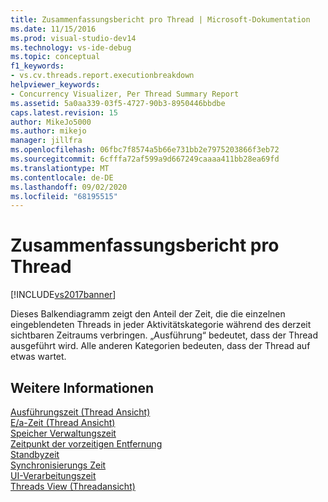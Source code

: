 ```yaml
---
title: Zusammenfassungsbericht pro Thread | Microsoft-Dokumentation
ms.date: 11/15/2016
ms.prod: visual-studio-dev14
ms.technology: vs-ide-debug
ms.topic: conceptual
f1_keywords:
- vs.cv.threads.report.executionbreakdown
helpviewer_keywords:
- Concurrency Visualizer, Per Thread Summary Report
ms.assetid: 5a0aa339-03f5-4727-90b3-8950446bbdbe
caps.latest.revision: 15
author: MikeJo5000
ms.author: mikejo
manager: jillfra
ms.openlocfilehash: 06fbc7f8574a5b66e731bb2e7975203866f3eb72
ms.sourcegitcommit: 6cfffa72af599a9d667249caaaa411bb28ea69fd
ms.translationtype: MT
ms.contentlocale: de-DE
ms.lasthandoff: 09/02/2020
ms.locfileid: "68195515"
---
```

# <a name="per-thread-summary-report"></a>Zusammenfassungsbericht pro Thread
[!INCLUDE[vs2017banner](../includes/vs2017banner.md)]

Dieses Balkendiagramm zeigt den Anteil der Zeit, die die einzelnen eingeblendeten Threads in jeder Aktivitätskategorie während des derzeit sichtbaren Zeitraums verbringen. „Ausführung“ bedeutet, dass der Thread ausgeführt wird. Alle anderen Kategorien bedeuten, dass der Thread auf etwas wartet.  
  
## <a name="see-also"></a>Weitere Informationen  
 [Ausführungszeit (Thread Ansicht)](../profiling/execution-time-threads-view.md)   
 [E/a-Zeit (Thread Ansicht)](../profiling/i-o-time-threads-view.md)   
 [Speicher Verwaltungszeit](../profiling/memory-management-time.md)   
 [Zeitpunkt der vorzeitigen Entfernung](../profiling/preemption-time.md)   
 [Standbyzeit](../profiling/sleep-time.md)   
 [Synchronisierungs Zeit](../profiling/synchronization-time.md)   
 [UI-Verarbeitungszeit](../profiling/ui-processing-time.md)   
 [Threads View (Threadansicht)](../profiling/threads-view-parallel-performance.md)
